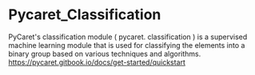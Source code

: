 # Pycaret_Classification   

PyCaret's classification module ( pycaret. classification ) is a supervised machine learning module that is used for classifying the elements into a binary group based on various techniques and algorithms.</br>
https://pycaret.gitbook.io/docs/get-started/quickstart 
    





